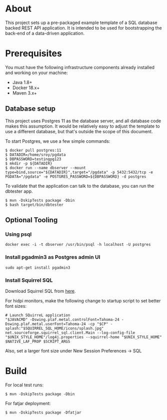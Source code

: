 # About

This project sets up a pre-packaged example template of a SQL database backed REST API application. It is intended
to be used for bootstrapping the back-end of a data-driven application.


# Prerequisites

You must have the following infrastructure components already installed and working on your machine:

- Java 1.8+
- Docker 18.x+
- Maven 3.x+

## Database setup

This project uses Postgres 11 as the database server, and all database code makes this assumption. 
It would be relatively easy to adjust the template to use a different database, but that's outside
the scope of this document. 

To start Postgres, we use a few simple commands:

```
$ docker pull postgres:11
$ DATADIR=/home/sroy/pgdata
$ DBPASSWORD=testingpg123
$ mkdir -p ${DATADIR}
$ docker run --name dbserver --mount type=bind,source="${DATADIR}",target="/pgdata" -p 5432:5432/tcp -e PGDATA="/pgdata" -e POSTGRES_PASSWORD=${DBPASSWORD} -d postgres
```

To validate that the application can talk to the database, you can run the dbtester app.

```
$ mvn -DskipTests package -Dbin
$ bash target/bin/dbtester
```

## Optional Tooling

### Using psql

```
docker exec -i -t dbserver /usr/bin/psql -h localhost -U postgres
```


### Install pgadmin3 as Postgres admin UI

```
sudo apt-get install pgadmin3
```

### Install Squirrel SQL

Download Squirrel SQL from [here](https://sourceforge.net/projects/squirrel-sql/files/1-stable/3.9.1/squirrel-sql-3.9.1-standard.jar/download).

For hidpi monitors, make the following change to startup script to set better font sizes:

```
# Launch SQuirreL application
"$JAVACMD" -Dswing.plaf.metal.controlFont=Tahoma-24 -Dswing.plaf.metal.userFont=Tahoma-24 -cp "$CP" -splash:"$SQUIRREL_SQL_HOME/icons/splash.jpg" net.sourceforge.squirrel_sql.client.Main --log-config-file "$UNIX_STYLE_HOME"/log4j.properties --squirrel-home "$UNIX_STYLE_HOME" $NATIVE_LAF_PROP $SCRIPT_ARGS
```

Also, set a larger font size under New Session Preferences -> SQL

# Build

For local test runs:
```
$ mvn -DskipTests package -Dbin
```

For fatjar deployment:
```
$ mvn -DskipTests package -Dfatjar
```

